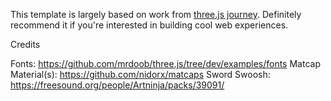 This template is largely based on work from [three.js journey](https://threejs-journey.com/). Definitely recommend it if you're interested in building cool web experiences.

Credits

Fonts: https://github.com/mrdoob/three.js/tree/dev/examples/fonts
Matcap Material(s): https://github.com/nidorx/matcaps
Sword Swoosh: https://freesound.org/people/Artninja/packs/39091/
